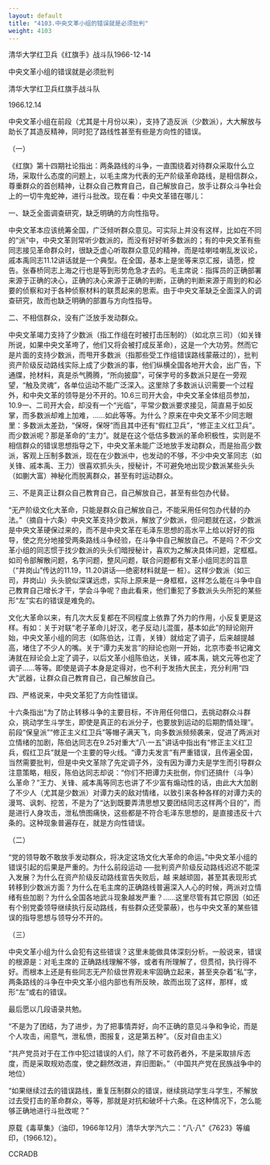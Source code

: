 ```yaml
---
layout: default
title: "4103.中央文革小组的错误就是必须批判"
weight: 4103
---
```


清华大学红卫兵《红旗手》战斗队1966-12-14

中央文革小组的错误就是必须批判

清华大学红卫兵红旗手战斗队

1966.12.14

中央文革小组在前段（尤其是十月份以来），支持了造反派（少数派），大大解放与助长了其造反精神，同时犯了路线性甚至有些是方向性的错误。

（一）

《红旗》第十四期社论指出：两条路线的斗争，一直围绕着对待群众采取什么立场，采取什么态度的问题上，以毛主席为代表的无产阶级革命路线，是相信群众，尊重群众的首创精神，让群众自己教育自己，自己解放自己，放手让群众斗争社会上的一切牛鬼蛇神，进行斗批改。现在看：中央文革错在哪儿：

一、缺乏全面调查研究，缺乏明确的方向性指导。

中央文革本应该统筹全国，广泛倾听群众意见。可实际上并没有这样，比如在不同的“派”中，中央文革则常听少数派的，而没有好好听多数派的；有的中央文革有些同志接见革命群众时，很缺乏虚心听取群众意见的精神，而是哇喇哇喇乱发议论，戚本禹同志11.12讲话就是一个典型。在全国，基本上是坐等来京汇报，请愿，控告。张春桥同志上海之行也是等到形势危急才去的。毛主席说：指挥员的正确部署来源于正确的决心，正确的决心来源于正确的判断，正确的判断来源于周到的和必要的侦察和对于各种侦察材料的联贯起来的思索。由于中央文革缺乏全面深入的调查研究，故而也缺乏明确的部置与方向性指导。

二、不相信群众，没有广泛放手发动群众。

中央文革竭力支持了少数派（指工作组在时被打击压制的）（如北京三司）（如关锋所说，如果中央文革垮了，他们又将会被打成反革命），这是一个大功劳。然而它是片面的支持少数派，而甩开多数派（指那些受工作组错误路线蒙蔽过的），批判资产阶级反动路线实际上成了少数派的事，他们纵横全国各地开大会，出广告，下通牒，抢材料，真是杀气腾腾，“所向披靡”，可保字号的多数派只是在一旁观望，“触及灵魂”，各单位运动不能广泛深入。这里除了多数派认识需要一个过程外，和中央文革的领导是分不开的。10.6三司开大会，中央文革全体组员参加，10.9一、二司开大会，却没有一个“光临”，平常少数派要求接见，简直易于如反掌，而多数派却难上加难，……如此等等。为什么？原来在中央文革不少同志眼里：多数派太差劲，“保呀，保呀”而且其中还有“假红卫兵”，“修正主义红卫兵”。而少数派呢？那是革命的“主力”。就是在这个低估多数派的革命积极性，实则是不相信群众的错误思想指导之下，中央文革未能广泛地放手发动群众，而是抬高少数派，客观上压制多数派，现在在少数派中，也发动的不够，不少中央文革同志（如关锋、戚本禹、王力）很喜欢抓头头，授秘计，不可避免地出现少数派某些头头（如蒯大富）神秘化而脱离群众，甚至有时运动群众。

三、不是真正让群众自己教育自己，自己解放自己，甚至有些包办代替。

“无产阶级文化大革命，只能是群众自己解放自己，不能采用任何包办代替的办法。”（摘自十六条）中央文革支持少数派，解放了少数派，但问题就在这，少数派是中央文革硬保过来的，而不是中央文革在毛泽东思想的高水平上给以好好的指导，使之充分地接受两条路线斗争经验，在斗争中自己解放自己。不是吗？不少文革小组的同志惯于找少数派的头头们暗授秘计，喜欢为之解决具体问题，定框框。如司令部解散问题，名字问题，整风问题，联合问题都有文革小组同志的旨意（“井岗山”传达的11.19，11.20讲话──绝密材料就是一 桩）。这样少数派（如三司，井岗山）头头貌似深谋远虑，实际上原来是一身框框，这样怎么能在斗争中自己教育自己增长才干，学会斗争呢？由此看来，他们重犯了多数派头头所犯的某些形“左”实右的错误是难免的。

文化大革命以来，有几次大反复都在不同程度上依靠了外力的作用，小反复更是这样。有如：关于对联“老子革命儿好汉，老子反动儿混蛋，基本如此”的辩论刚开始，中央文革小组的同志（如陈伯达，江青，关锋）就给定了调子，后来越提越高，堵住了不少人的嘴。关于“谭力夫发言”的辩论也刚一开始，北京市委书记雍文涛就在辩论会上定了调子，以后文革小组陈伯达，关锋，戚本禹，姚文元等也定了调子……等等。即使是调子本身是定得对，也不利于发扬大民主，充分利用“四大”武器，让群众自己教育自己，自己解放自己。

四、严格说来，中央文革犯了方向性错误。

十六条指出“为了防止转移斗争的主要目标，不许用任何借口，去挑动群众斗群众，挑动学生斗学生，即使是真正的右派分子，也要放到运动的后期酌情处理”。前段“保皇派”“修正主义红卫兵”等帽子满天飞，向多数派频频袭来，促进了两派对立情绪的加剧，陈伯达同志在9.25对重大“八·一五”讲话中指出有“修正主义红卫兵，假红卫兵”就是一个主要的导火线。“谭力夫发言”有严重错误，且传遍全国，当然需要批判，但是中央文革除了先定调子外，没有因为谭力夫是学生而引导群众注意策略，相反，陈伯达同志却说：“你们不把谭力夫批倒，你们还搞什（斗争）么革命？”王力、关锋、戚本禹等同志也讲了不少富有煽动性的话，由此大大加剧了不少人（尤其是少数派）对谭力夫的敌对情绪，以致引来各种各样的对谭力夫的漫骂、讽刺、挖苦，不是为了“达到既要弄清思想又要团结同志这样两个目的”，而是进行人身攻击，泄私愤图痛快，这些都是不符合毛泽东思想的，是直接违反十六条的。这种现象普遍存在，就是方向性错误。

（二）

“党的领导敢不敢放手发动群众，将决定这场文化大革命的命运。”中央文革小组的错误引起的后果是严重的。为什么前段运动 ──批判资产阶级反动路线迟迟不能深入发展？为什么在资产阶级反动路线宣告失败后，越 来越顽固，甚至其表现形式转移到少数派方面？为什么在毛主席的正确路线普遍深入人心的时候，两派对立情绪有些加剧？为什么全国各地武斗现象越发严重？……这里尽管有其它原因（如还有个别党委领导继续执行反动路线，有些群众还受蒙蔽），也与中央文革的某些错误的指导思想与领导分不开的。

（三）

中央文革小组为什么会犯有这些错误？这里未能做具体深刻分析。一般说来，错误的根源是：对毛主席的 正确路线理解不够，或者有所理解了，但贯彻，执行得不好。而根本上还是有些同志无产阶级世界观未牢固确立起来，甚至夹杂着“私”字，两条路线的斗争在中央文革小组内部也有所反映，故而出现了这样，那样，或形“左”或右的错误。

最后愿以几段语录共勉。

“不是为了团结，为了进步，为了把事情弄好，向不正确的意见斗争和争论，而是个人攻击，闹意气，泄私愤，图报复，这是第五种”。（反对自由主义）

“共产党员对于在工作中犯过错误的人们，除了不可救药者外，不是采取排斥态度，而是采取规劝态度，使之翻然改进，弃旧图新。”（中国共产党在民族战争中的地位）

“如果继续过去的错误路线，重复压制群众的错误，继续挑动学生斗学生，不解放过去受打击的革命群众，等等，那就是对抗和破坏十六条。在这种情况下，怎么能够正确地进行斗批改呢？”

原载《毒草集》（油印，1966年12月）清华大学汽六二：“八·八”《7623》等编印，（1966.12）。

CCRADB

